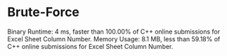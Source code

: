 # Brute-Force
Binary
Runtime: 4 ms, faster than 100.00% of C++ online submissions for Excel Sheet Column Number.
Memory Usage: 8.1 MB, less than 59.18% of C++ online submissions for Excel Sheet Column Number.
